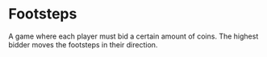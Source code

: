 # Footsteps
A game where each player must bid a certain amount of coins. The highest bidder moves the footsteps in their direction.
